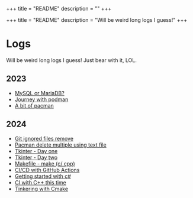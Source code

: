 +++
title = "README"
description = ""
+++

+++
title = "README"
description = "Will be weird long logs I guess!"
+++

# Logs

Will be weird long logs I guess!
Just bear with it, LOL.

## 2023

- [MySQL or MariaDB?](./2023/MySQL-or-MariaDB.md)
- [Journey with podman](./2023/Journey-with-podman.md)
- [A bit of pacman](./2023/A-bit-of-pacman.md)

## 2024

- [Git ignored files remove](./2024/Git-ignored-files-remove.md)
- [Pacman delete multiple using text file](./2024/Pacman-delete-multiple-using-text-file.md)
- [Tkinter - Day one](./2024/Tkinter.md)
- [Tkinter - Day two](./2024/Tkinter2.md)
- [Makefile - make (c/ cpp)](./2024/Makefile-1.md)
- [CI/CD with GitHub Actions](./2024/CI-CD-with-GitHub-Actions.md)
- [Getting started with c#](./2024/Getting-started-with-csharp.md)
- [CI with C++ this time](./2024/CI-with-CPP.md)
- [Tinkering with Cmake](./2024/Tinkering-with-Cmake.md)

